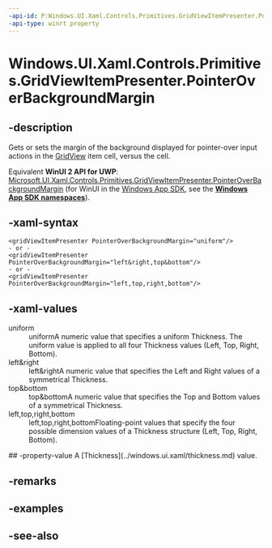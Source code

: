 ```yaml
---
-api-id: P:Windows.UI.Xaml.Controls.Primitives.GridViewItemPresenter.PointerOverBackgroundMargin
-api-type: winrt property
---
```


<!-- Property syntax
public Windows.UI.Xaml.Thickness PointerOverBackgroundMargin { get;  set; }
-->

# Windows.UI.Xaml.Controls.Primitives.GridViewItemPresenter.PointerOverBackgroundMargin

## -description
Gets or sets the margin of the background displayed for pointer-over input actions in the [GridView](../windows.ui.xaml.controls/gridview.md) item cell, versus the cell.

Equivalent **WinUI 2 API for UWP**: [Microsoft.UI.Xaml.Controls.Primitives.GridViewItemPresenter.PointerOverBackgroundMargin](/windows/winui/api/microsoft.ui.xaml.controls.primitives.gridviewitempresenter.pointeroverbackgroundmargin) (for WinUI in the [Windows App SDK](/windows/apps/windows-app-sdk/), see the **[Windows App SDK namespaces](/windows/windows-app-sdk/api/winrt/)**).

## -xaml-syntax
```xaml
<gridViewItemPresenter PointerOverBackgroundMargin="uniform"/>
- or -
<gridViewItemPresenter PointerOverBackgroundMargin="left&right,top&bottom"/>
- or -
<gridViewItemPresenter PointerOverBackgroundMargin="left,top,right,bottom"/>
```


## -xaml-values
<dl><dt>uniform</dt><dd>uniformA numeric value that specifies a uniform Thickness. The uniform value is applied to all four Thickness values (Left, Top, Right, Bottom).</dd>
<dt>left&amp;right</dt><dd>left&amp;rightA numeric value that specifies the Left and Right values of a symmetrical Thickness.</dd>
<dt>top&amp;bottom</dt><dd>top&amp;bottomA numeric value that specifies the Top and Bottom values of a symmetrical Thickness.</dd>
<dt>left,top,right,bottom</dt><dd>left,top,right,bottomFloating-point values that specify the four possible dimension values of a Thickness structure (Left, Top, Right, Bottom).</dd>
</dl>
## -property-value
A [Thickness](../windows.ui.xaml/thickness.md) value.

## -remarks

## -examples

## -see-also
